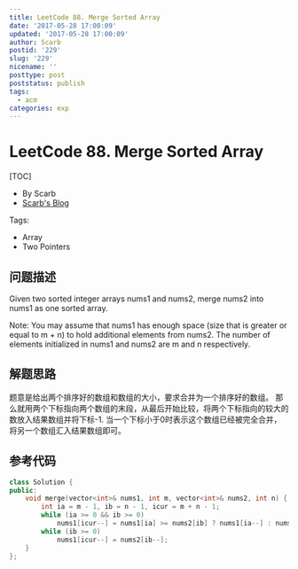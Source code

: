 ```yaml
---
title: LeetCode 88. Merge Sorted Array
date: '2017-05-28 17:00:09'
updated: '2017-05-28 17:00:09'
author: Scarb
postid: '229'
slug: '229'
nicename: ''
posttype: post
poststatus: publish
tags:
  - acm
categories: exp
---
```


# LeetCode 88. Merge Sorted Array
[TOC]

- By Scarb
- [Scarb's Blog](http://47.106.131.90/blog)


Tags:

- Array 
- Two Pointers


## 问题描述

Given two sorted integer arrays nums1 and nums2, merge nums2 into nums1 as one sorted array.

Note:
You may assume that nums1 has enough space (size that is greater or equal to m + n) to hold additional elements from nums2. The number of elements initialized in nums1 and nums2 are m and n respectively.

## 解题思路
题意是给出两个排序好的数组和数组的大小，要求合并为一个排序好的数组。
那么就用两个下标指向两个数组的末段，从最后开始比较，将两个下标指向的较大的数放入结果数组并将下标-1.
当一个下标小于0时表示这个数组已经被完全合并，将另一个数组汇入结果数组即可。

## 参考代码
```C++
class Solution {
public:
	void merge(vector<int>& nums1, int m, vector<int>& nums2, int n) {
		int ia = m - 1, ib = n - 1, icur = m + n - 1;
		while (ia >= 0 && ib >= 0)
			nums1[icur--] = nums1[ia] >= nums2[ib] ? nums1[ia--] : nums2[ib--];
		while (ib >= 0)
			nums1[icur--] = nums2[ib--];
	}
};
```